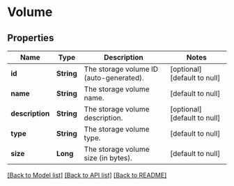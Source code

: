 # Volume
## Properties

| Name | Type | Description | Notes |
|------------ | ------------- | ------------- | -------------|
| **id** | **String** | The storage volume ID (auto-generated). | [optional] [default to null] |
| **name** | **String** | The storage volume name. | [default to null] |
| **description** | **String** | The storage volume description. | [optional] [default to null] |
| **type** | **String** | The storage volume type. | [default to null] |
| **size** | **Long** | The storage volume size (in bytes). | [default to null] |

[[Back to Model list]](../README.md#documentation-for-models) [[Back to API list]](../README.md#documentation-for-api-endpoints) [[Back to README]](../README.md)

